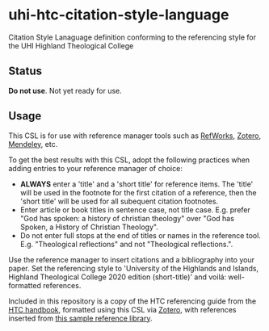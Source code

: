 # uhi-htc-citation-style-language
Citation Style Lanaguage definition conforming to the referencing style for the UHI Highland Theological College

## Status
**Do not use**. Not yet ready for use.

## Usage
This CSL is for use with reference manager tools such as [RefWorks](https://refworks.proquest.com/about-us/), [Zotero](https://www.zotero.org/), [Mendeley](https://www.mendeley.com/), etc.

To get the best results with this CSL, adopt the following practices when adding entries to your reference manager of choice:
* **ALWAYS** enter a 'title' and a 'short title' for reference items. The 'title' will be used in the footnote for the first citation of a reference, then the 'short title' will be used for all subequent citation footnotes.
* Enter article or book titles in sentence case, not title case. E.g. prefer "God has spoken: a history of christian theology" over "God has Spoken, a History of Christian Theology".
* Do not enter full stops at the end of titles or names in the reference tool. E.g. "Theological reflections" and not "Theological reflections.".

Use the reference manager to insert citations and a bibliography into your paper. Set the referencing style to 'University of the Highlands and Islands, Highland Theological College 2020 edition (short-title)' and voilá: well-formatted references.

Included in this repository is a copy of the HTC referencing guide from the [HTC handbook](https://www.htc.uhi.ac.uk/t4-media/one-web/htc/students-and-staff/HTC_Referencing_Guide.pdf), formatted using this CSL via [Zotero](https://www.zotero.org/), with references inserted from [this sample reference library](https://www.zotero.org/groups/2555595/uhi_highland_theological_college_csl_development).
